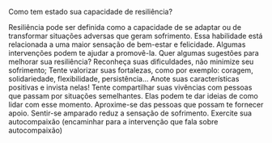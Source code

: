 
Como tem estado sua capacidade de resiliência?

Resiliência pode ser definida como a capacidade de se adaptar ou de transformar situações adversas que geram sofrimento. Essa habilidade está relacionada a uma maior sensação de bem-estar e felicidade. Algumas intervenções podem te ajudar a promovê-la. Quer algumas sugestões para melhorar sua resiliência?
Reconheça suas dificuldades, não minimize seu sofrimento;
Tente valorizar suas fortalezas, como por exemplo: coragem, solidariedade, flexibilidade, persistência… Anote suas características positivas e invista nelas!
Tente compartilhar suas vivências com pessoas que passam por situações semelhantes. Elas podem te dar ideias de como lidar com esse momento.
Aproxime-se das pessoas que possam te fornecer apoio. Sentir-se amparado reduz a sensação de sofrimento.
Exercite sua autocompaixão (encaminhar para a intervenção que fala sobre autocompaixão)


